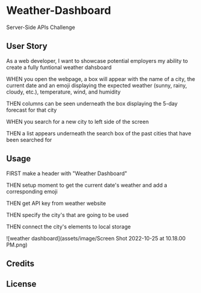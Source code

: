 # Weather-Dashboard
Server-Side APIs Challenge

## User Story

As a web developer, I want to showcase potential employers my ability to create a fully funtional weather dahsboard

WHEN you open the webpage, a box will appear with the name of a city, the current date and an emoji displaying the expected weather (sunny, rainy, cloudy, etc.), temperature, wind, and humidity

THEN columns can be seen underneath the box displaying the 5-day forecast for that city

WHEN you search for a new city to left side of the screen

THEN  a list appears underneath the search box of the past cities that have been searched for

## Usage

FIRST make a header with "Weather Dashboard"

THEN setup moment to get the current date's weather and add a corresponding emoji

THEN get API key from weather website

THEN specify the city's that are going to be used

THEN  connect the city's elements to local storage

 ![weather dashboard](assets/image/Screen Shot 2022-10-25 at 10.18.00 PM.png)

## Credits
## License
